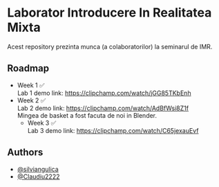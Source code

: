 # Laborator Introducere In Realitatea Mixta 

Acest repository prezinta munca (a colaboratorilor) la seminarul de IMR.




## Roadmap

- Week 1 ✅
  <br>Lab 1 demo link: https://clipchamp.com/watch/jGG85TKbEnh
- Week 2 ✅
  <br>Lab 2 demo link: https://clipchamp.com/watch/AdBfWsi8Z1f
  <br>Mingea de basket a fost facuta de noi in Blender.
  - Week 3 ✅
  <br>Lab 3 demo link: https://clipchamp.com/watch/C65jexauEvf


## Authors

- [@silviangulica](https://github.com/silviangulica)
- [@Claudiu2222](https://github.com/Claudiu2222)
